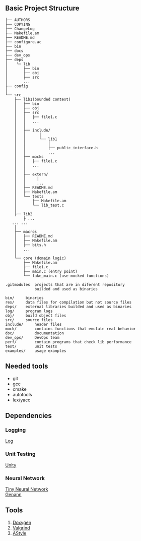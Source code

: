 ## Basic Project Structure

```
├── AUTHORS
├── COPYING
├── ChangeLog
├── Makefile.am
├── README.md
├── configure.ac
├── bin
├── docs
├── dev_ops
├── deps
│    └─ lib
│       ├── bin
│       ├── obj
│       ├── src
│       ...
├── config
│
└── src
    ├── lib1(bounded context)
    │   ├── bin
    │   ├── obj
    │   ├── src
    │   │   ├── file1.c
    │   │   ...
    │   │
    │   ├── include/
    │   │      │
    │   │      └── lib1
    │   │          │
    │   │          ├── public_interface.h
    │   │          ...
    │   ├── mocks
    │   │   ├── file1.c
    │   │   ...
    │   │
    │   ├── extern/
    │   │     │
    │   │     ...
    │   ├── README.md
    │   ├── Makefile.am
    │   └── tests
    │       ├── Makefile.am
    │       └── lib_test.c
    │
    ├── lib2
        ├ ...
   ... ...
    │
    ├── macros
    │   ├── README.md
    │   ├── Makefile.am
    │   ├── bits.h
    │   ...
    │
    └── core (domain logic)
        ├── Makefile.am
        ├── file1.c
        ├── main.c (entry point)
        └── fake_main.c (use mocked functions)
```

```
.gitmodules  projects that are in diferent repository
             builded and used as binaries

bin/     binaries
res/     data files for compilation but not source files
deps/    external libraries builded and used as binaries
log/     program logs
obj/     build object files
src/     source files
include/     header files
mock/        contains functions that emulate real behavior
doc/         documentation
dev_ops/     DevOps team
perf/        contain programs that check lib performance
test/        unit tests
examples/    usage examples
```

## Needed tools

- git
- gcc
- cmake
- autotools
- lex/yacc

## Dependencies

### Logging
[Log](https://github.com/rxi/log.c)

### Unit Testing
[Unity](https://github.com/ThrowTheSwitch/Unity)

### Neural Network
[Tiny Neural Network](https://github.com/glouw/tinn) <br/>
[Genann](https://github.com/codeplea/genann)

## Tools
1. [Doxygen](https://www.doxygen.nl/index.html) <br/>
2. [Valgrind](https://valgrind.org/)            <br/>
3. [AStyle](http://astyle.sourceforge.net/)     <br/>

